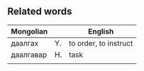## Related words

| Mongolian | | English |
| --- | --- |--- |
| даалгах | Ү. | to order, to instruct |
| даалгавар | Н. | task |
| | |
